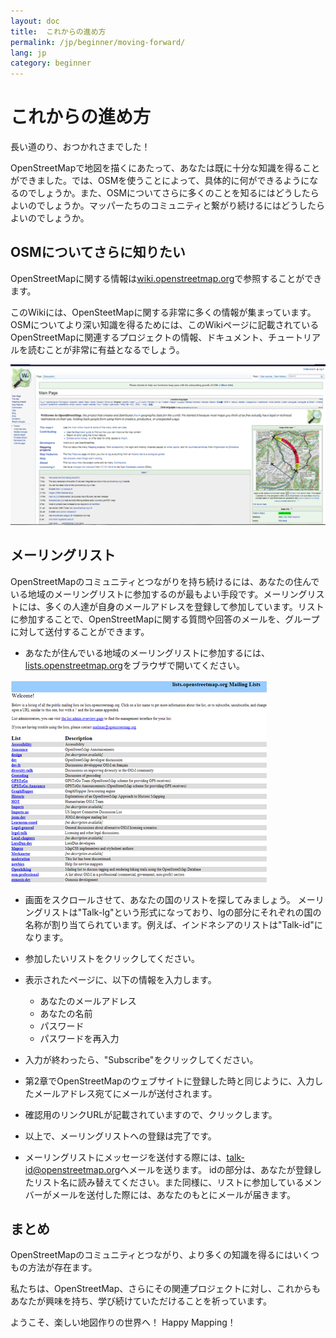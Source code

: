```yaml
---
layout: doc
title:  これからの進め方
permalink: /jp/beginner/moving-forward/
lang: jp
category: beginner
---
```


これからの進め方
========

長い道のり、おつかれさまでした！

OpenStreetMapで地図を描くにあたって、あなたは既に十分な知識を得ることができました。では、OSMを使うことによって、具体的に何ができるようになるのでしょうか。また、OSMについてさらに多くのことを知るにはどうしたらよいのでしょうか。マッパーたちのコミュニティと繋がり続けるにはどうしたらよいのでしょうか。

OSMについてさらに知りたい
---------------------

OpenStreetMapに関する情報は[wiki.openstreetmap.org](http://wiki.openstreetmap.org)で参照することができます。

このWikiには、OpenSteetMapに関する非常に多くの情報が集まっています。OSMについてより深い知識を得るためには、このWikiページに記載されているOpenStreetMapに関連するプロジェクトの情報、ドキュメント、チュートリアルを読むことが非常に有益となるでしょう。

![Wiki][]

<!-- also more info on this site once it is prepared -->

メーリングリスト
--------

OpenStreetMapのコミュニティとつながりを持ち続けるには、あなたの住んでいる地域のメーリングリストに参加するのが最もよい手段です。メーリングリストには、多くの人達が自身のメールアドレスを登録して参加しています。リストに参加することで、OpenStreetMapに関する質問や回答のメールを、グループに対して送付することができます。

-  あなたが住んでいる地域のメーリングリストに参加するには、[lists.openstreetmap.org](http://lists.openstreetmap.org)をブラウザで開いてください。        

![Mailing list][]

-   画面をスクロールさせて、あなたの国のリストを探してみましょう。
    メーリングリストは"Talk-lg"という形式になっており、lgの部分にそれぞれの国の名称が割り当てられています。例えば、インドネシアのリストは"Talk-id"になります。
-   参加したいリストをクリックしてください。
-   表示されたページに、以下の情報を入力します。

    -  あなたのメールアドレス
    -  あなたの名前
    -  パスワード
    -  パスワードを再入力

-   入力が終わったら、"Subscribe"をクリックしてください。
-   第2章でOpenStreetMapのウェブサイトに登録した時と同じように、入力したメールアドレス宛てにメールが送付されます。
-   確認用のリンクURLが記載されていますので、クリックします。
-   以上で、メーリングリストへの登録は完了です。
-   メーリングリストにメッセージを送付する際には、[talk-id@openstreetmap.org](mailto:talk-id@openstreetmap.org)へメールを送ります。
    idの部分は、あなたが登録したリスト名に読み替えてください。また同様に、リストに参加しているメンバーがメールを送付した際には、あなたのもとにメールが届きます。

<!-- maybe expand and put this back later
MapOSMatic
----------

その中の一つにMapOSMaticがあります。ブラウザから[maposmatic.org](http://maposmatic.org/)へアクセスしてみてください。MapOSMaticはシンプルなツールで、いくつか選択した地域を同時に表示することができます。対象地域の地図は、座標を表すマス目が生成時に重ねられ、さらに、地図に掲載されている地物の一覧が表示されます。

![MapOSMatic][]
-->


まとめ
---

OpenStreetMapのコミュニティとつながり、より多くの知識を得るにはいくつもの方法が存在ます。

私たちは、OpenStreetMap、さらにその関連プロジェクトに対し、これからもあなたが興味を持ち、学び続けていただけることを祈っています。

ようこそ、楽しい地図作りの世界へ！ Happy Mapping！

[MapOSMatic]: /images/jp/beginner/08_moving-forward/jp_beg_08_moving-forward_image00_maposmatic-homepage.png
[Wiki]: /images/jp/beginner/08_moving-forward/jp_beg_08_moving-forward_image01_osm-wiki.png
[Mailing list]: /images/jp/beginner/08_moving-forward/jp_beg_08_moving-forward_image02_osm-mailing-lists.png

